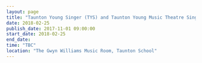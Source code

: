 ```yaml
---
layout: page
title: "Taunton Young Singer (TYS) and Taunton Young Music Theatre Singer (TYMTS)"
date: 2018-02-25
publish_date: 2017-11-01 09:00:00
start_date: 2018-02-25
end_date: 
time: "TBC"
location: "The Gwyn Williams Music Room, Taunton School"
---
```


